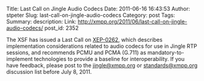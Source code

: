 Title: Last Call on Jingle Audio Codecs
Date: 2011-06-16 16:43:53
Author: stpeter
Slug: last-call-on-jingle-audio-codecs
Category: post
Tags: 
Summary: description:
Link: http://xmpp.org/2011/06/last-call-on-jingle-audio-codecs/
post_id: 2352


The XSF has issued a Last Call on [XEP-0262](/extensions/xep-0266.html), which describes implementation considerations related to audio codecs for use in Jingle RTP sessions, and recommends PCMU and PCMA (G.711) as mandatory-to-implement technologies to provide a baseline for interoperability. If you have feedback, please post to the [jingle@xmpp.org](http://mail.jabber.org/mailman/listinfo/jingle) or [standards@xmpp.org](http://mail.jabber.org/mailman/listinfo/standards) discussion list before July 8, 2011.
